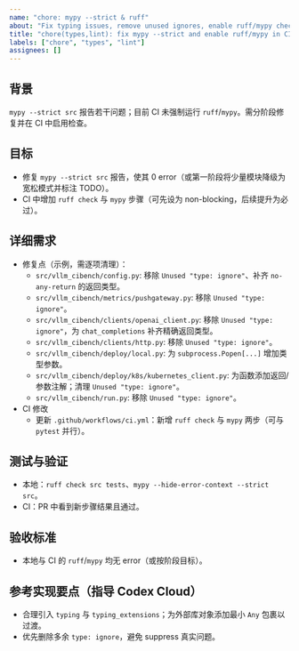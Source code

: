 ```yaml
---
name: "chore: mypy --strict & ruff"
about: "Fix typing issues, remove unused ignores, enable ruff/mypy checks in CI"
title: "chore(types,lint): fix mypy --strict and enable ruff/mypy in CI"
labels: ["chore", "types", "lint"]
assignees: []
---
```


## 背景
`mypy --strict src` 报告若干问题；目前 CI 未强制运行 `ruff`/`mypy`。需分阶段修复并在 CI 中启用检查。

## 目标
- 修复 `mypy --strict src` 报告，使其 0 error（或第一阶段将少量模块降级为宽松模式并标注 TODO）。
- CI 中增加 `ruff check` 与 `mypy` 步骤（可先设为 non-blocking，后续提升为必过）。

## 详细需求
- 修复点（示例，需逐项清理）：
  - `src/vllm_cibench/config.py`: 移除 `Unused "type: ignore"`、补齐 `no-any-return` 的返回类型。
  - `src/vllm_cibench/metrics/pushgateway.py`: 移除 `Unused "type: ignore"`。
  - `src/vllm_cibench/clients/openai_client.py`: 移除 `Unused "type: ignore"`，为 `chat_completions` 补齐精确返回类型。
  - `src/vllm_cibench/clients/http.py`: 移除 `Unused "type: ignore"`。
  - `src/vllm_cibench/deploy/local.py`: 为 `subprocess.Popen[...]` 增加类型参数。
  - `src/vllm_cibench/deploy/k8s/kubernetes_client.py`: 为函数添加返回/参数注解；清理 `Unused "type: ignore"`。
  - `src/vllm_cibench/run.py`: 移除 `Unused "type: ignore"`。
- CI 修改
  - 更新 `.github/workflows/ci.yml`：新增 `ruff check` 与 `mypy` 两步（可与 `pytest` 并行）。

## 测试与验证
- 本地：`ruff check src tests`、`mypy --hide-error-context --strict src`。
- CI：PR 中看到新步骤结果且通过。

## 验收标准
- 本地与 CI 的 `ruff`/`mypy` 均无 error（或按阶段目标）。

## 参考实现要点（指导 Codex Cloud）
- 合理引入 `typing` 与 `typing_extensions`；为外部库对象添加最小 `Any` 包裹以过渡。
- 优先删除多余 `type: ignore`，避免 suppress 真实问题。

